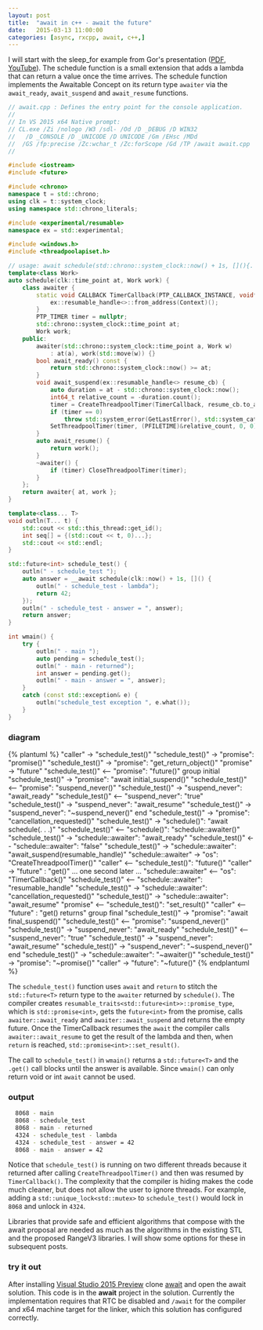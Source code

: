```yaml
---
layout: post
title:  "await in c++ - await the future"
date:   2015-03-13 11:00:00
categories: [async, rxcpp, await, c++,]
---
```


I will start with the sleep_for example from Gor's presentation ([PDF](https://github.com/CppCon/CppCon2014/blob/master/Presentations/await%202.0%20-%20Stackless%20Resumable%20Functions/await%202.0%20-%20Stackless%20Resumable%20Functions%20-%20Gor%20Nishanov%20-%20CppCon%202014.pdf), [YouTube](https://www.youtube.com/watch?v=KUhSjfSbINE)). The schedule function is a small extension that adds a lambda that can return a value once the time arrives. The schedule function implements the Awaitable Concept on its return type `awaiter` via the  `await_ready`, `await_suspend` and `await_resume` functions.

```cpp
// await.cpp : Defines the entry point for the console application.
//
// In VS 2015 x64 Native prompt:
// CL.exe /Zi /nologo /W3 /sdl- /Od /D _DEBUG /D WIN32 
//   /D _CONSOLE /D _UNICODE /D UNICODE /Gm /EHsc /MDd 
//  /GS /fp:precise /Zc:wchar_t /Zc:forScope /Gd /TP /await await.cpp
//

#include <iostream>
#include <future>

#include <chrono>
namespace t = std::chrono;
using clk = t::system_clock;
using namespace std::chrono_literals;

#include <experimental/resumable>
namespace ex = std::experimental;

#include <windows.h>
#include <threadpoolapiset.h>

// usage: await schedule(std::chrono::system_clock::now() + 1s, [](){. . .});
template<class Work>
auto schedule(clk::time_point at, Work work) {
    class awaiter {
        static void CALLBACK TimerCallback(PTP_CALLBACK_INSTANCE, void* Context, PTP_TIMER) {
            ex::resumable_handle<>::from_address(Context)();
        }
        PTP_TIMER timer = nullptr;
        std::chrono::system_clock::time_point at;
        Work work;
    public:
        awaiter(std::chrono::system_clock::time_point a, Work w)
            : at(a), work(std::move(w)) {}
        bool await_ready() const {
            return std::chrono::system_clock::now() >= at;
        }
        void await_suspend(ex::resumable_handle<> resume_cb) {
            auto duration = at - std::chrono::system_clock::now();
            int64_t relative_count = -duration.count();
            timer = CreateThreadpoolTimer(TimerCallback, resume_cb.to_address(), nullptr);
            if (timer == 0)
                throw std::system_error(GetLastError(), std::system_category());
            SetThreadpoolTimer(timer, (PFILETIME)&relative_count, 0, 0);
        }
        auto await_resume() {
            return work();
        }
        ~awaiter() {
            if (timer) CloseThreadpoolTimer(timer);
        }
    };
    return awaiter{ at, work };
}

template<class... T>
void outln(T... t) {
    std::cout << std::this_thread::get_id();
    int seq[] = {(std::cout << t, 0)...};
    std::cout << std::endl;
}

std::future<int> schedule_test() {
    outln(" - schedule_test ");
    auto answer = __await schedule(clk::now() + 1s, []() {
        outln(" - schedule_test - lambda");
        return 42;
    });
    outln(" - schedule_test - answer = ", answer);
    return answer;
}

int wmain() {
    try {
        outln(" - main ");
        auto pending = schedule_test();
        outln(" - main - returned");
        int answer = pending.get();
        outln(" - main - answer = ", answer);
    }
    catch (const std::exception& e) {
        outln("schedule_test exception ", e.what());
    }
}
```

### diagram

{% plantuml %}
"caller" -> "schedule_test()" 
"schedule_test()" -> "promise<int>": "promise<int>()"
"schedule_test()" -> "promise<int>": "get_return_object()"
"promise<int>" -> "future<int>"
"schedule_test()" <-- "promise<int>": "future<int>()"
group initial
  "schedule_test()" -> "promise<int>": "await initial_suspend()"
  "schedule_test()" <-- "promise<int>": "suspend_never()"
  "schedule_test()" -> "suspend_never": "await_ready"
  "schedule_test()" <-- "suspend_never": "true"
  "schedule_test()" -> "suspend_never": "await_resume"
  "schedule_test()" -> "suspend_never": "~suspend_never()"
end
"schedule_test()" -> "promise<int>": "cancellation_requested()"
"schedule_test()" -> "schedule()": "await schedule(. . .)"
"schedule_test()" <-- "schedule()": "schedule::awaiter()"
"schedule_test()" -> "schedule::awaiter": "await_ready"
"schedule_test()" <-- "schedule::awaiter": "false"
"schedule_test()" -> "schedule::awaiter": "await_suspend(resumable_handle)"
"schedule::awaiter" -> "os": "CreateThreadpoolTimer()"
"caller" <-- "schedule_test()": "future<int>()"
"caller" -> "future<int>" : "get()"
... one second later ...
"schedule::awaiter" <-- "os": "TimerCallback()"
"schedule_test()" <-- "schedule::awaiter": "resumable_handle"
"schedule_test()" -> "schedule::awaiter": "cancellation_requested()"
"schedule_test()" -> "schedule::awaiter": "await_resume"
"promise<int>"  <-- "schedule_test()": "set_result()"
"caller" <-- "future<int>" : "get() returns"
group final
  "schedule_test()" -> "promise<int>": "await final_suspend()"
  "schedule_test()" <-- "promise<int>": "suspend_never()"
  "schedule_test()" -> "suspend_never": "await_ready"
  "schedule_test()" <-- "suspend_never": "true"
  "schedule_test()" -> "suspend_never": "await_resume"
  "schedule_test()" -> "suspend_never": "~suspend_never()"
end
"schedule_test()" -> "schedule::awaiter": "~awaiter()"
"schedule_test()" -> "promise<int>": "~promise()"
"caller" -> "future<int>": "~future()" 
{% endplantuml %}

The `schedule_test()` function uses `await` and `return` to stitch the `std::future<T>` return type to the `awaiter` returned by `schedule()`. The compiler creates `resumable_traits<std::future<int>>::promise_type`, which is `std::promise<int>`, gets the `future<int>` from the promise, calls `awaiter::await_ready` and `awaiter::await_suspend` and returns the empty future. Once the TimerCallback resumes the `await` the compiler calls `awaiter::await_resume` to get the result of the lambda and then, when `return` is reached, `std::promise<int>::set_result()`.

The call to `schedule_test()` in `wmain()` returns a `std::future<T>` and the `.get()` call blocks until the answer is available. Since `wmain()` can only return void or int `await` cannot be used.

### output
```sh
  8068 - main
  8068 - schedule_test
  8068 - main - returned
  4324 - schedule_test - lambda
  4324 - schedule_test - answer = 42
  8068 - main - answer = 42
```
Notice that `schedule_test()` is running on two different threads because it returned after calling `CreateThreadpoolTimer()` and then was resumed by `TimerCallback()`. The complexity that the compiler is hiding makes the code much cleaner, but does not allow the user to ignore threads. For example, adding a `std::unique_lock<std::mutex>` to `schedule_test()` would lock in `8068` and unlock in `4324`.

Libraries that provide safe and efficient algorithms that compose with the await proposal are needed as much as the algorithms in the existing STL and the proposed RangeV3 libraries. I will show some options for these in subsequent posts.

### try it out
After installing [Visual Studio 2015 Preview](https://www.visualstudio.com/en-us/news/vs2015-vs.aspx) clone  [await](https://github.com/kirkshoop/await) and open the await solution. This code is in the **await** project in the solution. Currently the implementation requires that RTC be disabled and `/await` for the compiler and x64 machine target for the linker, which this solution has configured correctly.
